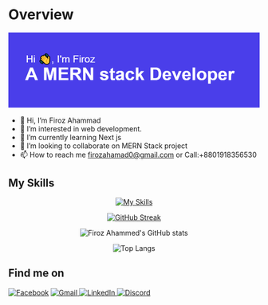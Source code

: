  # Overview
 ![The San Juan Mountains are beautiful!](/images/banner.png "San Juan Mountains")

 - 👋 Hi, I’m Firoz Ahammad
- 👀 I’m interested in web development.
- 🌱 I’m currently learning Next js
- 💞️ I’m looking to collaborate on MERN Stack project
- 📫 How to reach me firozahamad0@gmail.com or Call:+8801918356530
## My Skills
<div align="center">

[![My Skills](https://skillicons.dev/icons?i=js,react,html,css,tailwind,materialui,nodejs,expressjs,mongodb,github,firebase,figma,replit&theme=light)](https://skillicons.dev)


[![GitHub Streak](https://github-readme-streak-stats.herokuapp.com?user=fdfiroz&theme=transparent&border_radius=4&date_format=j%20M%5B%20Y%5D)](https://git.io/streak-stats)





![Firoz Ahammed's GitHub stats](https://github-readme-stats.vercel.app/api?username=fdfiroz&theme=transparent&show_icons=true&rank_icon=github)



![Top Langs](https://github-readme-stats.vercel.app/api/top-langs/?username=fdfiroz&theme=transparent&layout=compact&langs_count=10&card_width=445)
</div>

## Find me on
<a href="https://www.facebook.com/firoz.Ahammad143" title="facebook Profile">![Facebook](https://img.shields.io/badge/Facebook-%231877F2.svg?style=for-the-badge&logo=Facebook&logoColor=white)</a>
<a href="mailto: firozahamed0@gmail.com
" title="Send Email">
![Gmail](https://img.shields.io/badge/Gmail-D14836?style=for-the-badge&logo=gmail&logoColor=white)
</a>
<a href="https://www.linkedin.com/in/firoz-ahammed" title="Linkedin Profile">
![LinkedIn](https://img.shields.io/badge/linkedin-%230077B5.svg?style=for-the-badge&logo=linkedin&logoColor=white)
</a>
<a href="https://www.discordapp.com/users/fdfiroz#3513" title="Discord Profile">
![Discord](https://img.shields.io/badge/Discord-%235865F2.svg?style=for-the-badge&logo=discord&logoColor=white)
</a>
<!---
fdfiroz/fdfiroz is a ✨ special ✨ repository because its `README.md` (this file) appears on your GitHub profile.
You can click the Preview link to take a look at your changes.
--->
